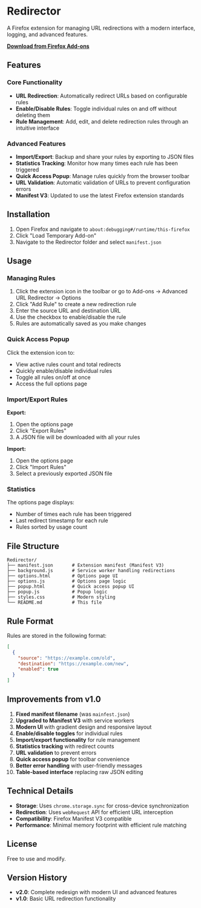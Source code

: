# Redirector

A Firefox extension for managing URL redirections with a modern interface, logging, and advanced features.

**[Download from Firefox Add-ons](https://addons.mozilla.org/en-US/firefox/addon/redirector7/)**

## Features

### Core Functionality
- **URL Redirection**: Automatically redirect URLs based on configurable rules
- **Enable/Disable Rules**: Toggle individual rules on and off without deleting them
- **Rule Management**: Add, edit, and delete redirection rules through an intuitive interface

### Advanced Features
- **Import/Export**: Backup and share your rules by exporting to JSON files
- **Statistics Tracking**: Monitor how many times each rule has been triggered
- **Quick Access Popup**: Manage rules quickly from the browser toolbar
- **URL Validation**: Automatic validation of URLs to prevent configuration errors
- **Manifest V3**: Updated to use the latest Firefox extension standards

## Installation

1. Open Firefox and navigate to `about:debugging#/runtime/this-firefox`
2. Click "Load Temporary Add-on"
3. Navigate to the Redirector folder and select `manifest.json`

## Usage

### Managing Rules

1. Click the extension icon in the toolbar or go to Add-ons → Advanced URL Redirector → Options
2. Click "Add Rule" to create a new redirection rule
3. Enter the source URL and destination URL
4. Use the checkbox to enable/disable the rule
5. Rules are automatically saved as you make changes

### Quick Access Popup

Click the extension icon to:
- View active rules count and total redirects
- Quickly enable/disable individual rules
- Toggle all rules on/off at once
- Access the full options page

### Import/Export Rules

**Export:**
1. Open the options page
2. Click "Export Rules"
3. A JSON file will be downloaded with all your rules

**Import:**
1. Open the options page
2. Click "Import Rules"
3. Select a previously exported JSON file

### Statistics

The options page displays:
- Number of times each rule has been triggered
- Last redirect timestamp for each rule
- Rules sorted by usage count

## File Structure

```
Redirector/
├── manifest.json       # Extension manifest (Manifest V3)
├── background.js       # Service worker handling redirections
├── options.html        # Options page UI
├── options.js          # Options page logic
├── popup.html          # Quick access popup UI
├── popup.js            # Popup logic
├── styles.css          # Modern styling
└── README.md           # This file
```

## Rule Format

Rules are stored in the following format:

```json
[
  {
    "source": "https://example.com/old",
    "destination": "https://example.com/new",
    "enabled": true
  }
]
```

## Improvements from v1.0

1. **Fixed manifest filename** (was `mainfest.json`)
2. **Upgraded to Manifest V3** with service workers
3. **Modern UI** with gradient design and responsive layout
4. **Enable/disable toggles** for individual rules
5. **Import/export functionality** for rule management
6. **Statistics tracking** with redirect counts
7. **URL validation** to prevent errors
8. **Quick access popup** for toolbar convenience
9. **Better error handling** with user-friendly messages
10. **Table-based interface** replacing raw JSON editing

## Technical Details

- **Storage**: Uses `chrome.storage.sync` for cross-device synchronization
- **Redirection**: Uses `webRequest` API for efficient URL interception
- **Compatibility**: Firefox Manifest V3 compatible
- **Performance**: Minimal memory footprint with efficient rule matching

## License

Free to use and modify.

## Version History

- **v2.0**: Complete redesign with modern UI and advanced features
- **v1.0**: Basic URL redirection functionality
